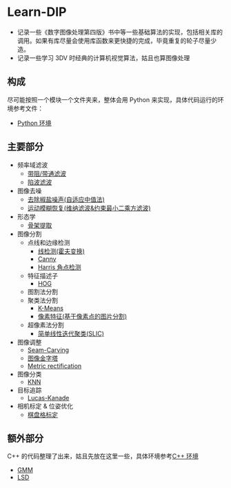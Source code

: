 # Learn-DIP

- 记录一些《数字图像处理第四版》书中等一些基础算法的实现，包括相关库的调用。如果有库尽量会使用库函数来更快捷的完成，毕竟重复的轮子尽量少造。
- 记录一些学习 3DV 时经典的计算机视觉算法，姑且也算图像处理

## 构成

尽可能按照一个模块一个文件夹来，整体会用 Python 来实现，具体代码运行的环境参考文件：
- [Python 环境](./env_Python.md)


## 主要部分

- 频率域滤波
  - [带阻/带通滤波](FrequencyDomainFilter/band-stop.py)
  - [陷波滤波](FrequencyDomainFilter/notch.py)
- 图像去噪
  - [去除椒盐噪声(自适应中值法)](Denoising/AdaptMedianFilter)
  - [运动模糊恢复(维纳滤波&约束最小二乘方滤波)](Denoising/MotionBlurRecovery)
- 形态学
  - [骨架提取](Morphology/Skeleton)
- 图像分割
  - 点线和边缘检测
    - [线检测(霍夫变换)](ImageSegmentation/LowLevelDetector/Hough)
    - [Canny](ImageSegmentation/LowLevelDetector/Canny)
    - [Harris 角点检测](ImageSegmentation/FeatureDescriptors/HOG/harris.py)
  - 特征描述子
    - [HOG](ImageSegmentation/FeatureDescriptors/HOG)
  - 图割法分割
  - 聚类法分割
    - [K-Means](ImageSegmentation/Clustering/K-Means/segmentation.py)
    - [像素特征(基于像素点的图片分割)](ImageSegmentation/Clustering/Pixel-Features)
  - 超像素法分割
    - [简单线性迭代聚类(SLIC)](ImageSegmentation/SuperPixels/slic.py)
- 图像调整
  - [Seam-Carving](ImageAdjusting/SeamCarving/seam_carving_demo.py)
  - [图像金字塔](ImageAdjusting/ImagePyramid/image_pyramid.py)
  - [Metric rectification](ImageAdjusting/AffineRectification/metric_rectification.py)
- 图像分类
  - [KNN](ImageClassification/KNN/k_nearest_neighbor.py)
- 目标追踪
  - [Lucas-Kanade](ObjectTracking/LucasKanade/simple_lucas_kanade.py)
- 相机标定 & 位姿优化
  - [棋盘格标定]()
  
## 额外部分

C++ 的代码整理了出来，姑且先放在这里一些，具体环境参考[C++ 环境](./env_CXX.md)

- [GMM](CXX/GMM/CXX)
- [LSD](CXX/LSD)
